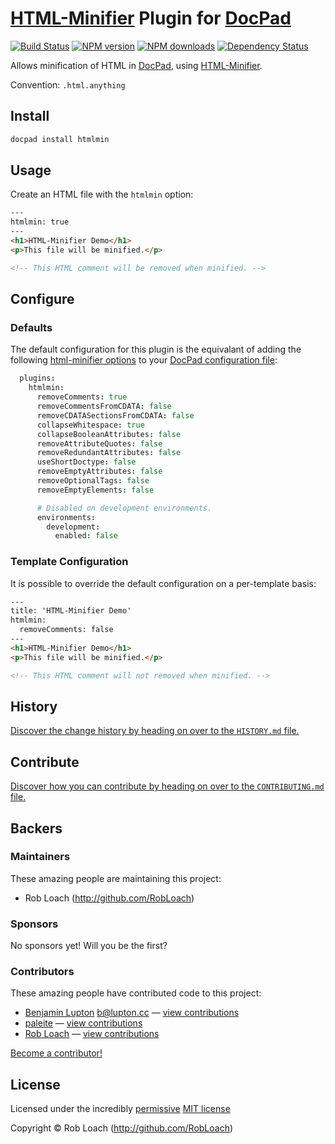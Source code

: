 # [HTML-Minifier](http://github.com/kangax/html-minifier) Plugin for [DocPad](http://docpad.org)

<!-- BADGES/ -->

[![Build Status](https://img.shields.io/travis/RobLoach/docpad-plugin-htmlmin/master.svg)](http://travis-ci.org/RobLoach/docpad-plugin-htmlmin "Check this project's build status on TravisCI")
[![NPM version](https://img.shields.io/npm/v/docpad-plugin-htmlmin.svg)](https://npmjs.org/package/docpad-plugin-htmlmin "View this project on NPM")
[![NPM downloads](https://img.shields.io/npm/dm/docpad-plugin-htmlmin.svg)](https://npmjs.org/package/docpad-plugin-htmlmin "View this project on NPM")
[![Dependency Status](https://img.shields.io/david/true.svg)](https://david-dm.org/true)<br/>


<!-- /BADGES -->


Allows minification of HTML in [DocPad](https://docpad.org), using
[HTML-Minifier](http://github.com/kangax/html-minifier).

Convention:  `.html.anything`


<!-- INSTALL/ -->

## Install

``` bash
docpad install htmlmin
```

<!-- /INSTALL -->


## Usage

Create an HTML file with the `htmlmin` option:

``` html
---
htmlmin: true
---
<h1>HTML-Minifier Demo</h1>
<p>This file will be minified.</p>

<!-- This HTML comment will be removed when minified. -->
```


## Configure

### Defaults

The default configuration for this plugin is the equivalant of adding the following [html-minifier options](http://perfectionkills.com/experimenting-with-html-minifier/#options) to your [DocPad configuration file](http://docpad.org/docs/config):

``` coffee
  plugins:
    htmlmin:
      removeComments: true
      removeCommentsFromCDATA: false
      removeCDATASectionsFromCDATA: false
      collapseWhitespace: true
      collapseBooleanAttributes: false
      removeAttributeQuotes: false
      removeRedundantAttributes: false
      useShortDoctype: false
      removeEmptyAttributes: false
      removeOptionalTags: false
      removeEmptyElements: false

      # Disabled on development environments.
      environments:
        development:
          enabled: false
```

### Template Configuration

It is possible to override the default configuration on a per-template basis:

``` html
---
title: 'HTML-Minifier Demo'
htmlmin:
  removeComments: false
---
<h1>HTML-Minifier Demo</h1>
<p>This file will be minified.</p>

<!-- This HTML comment will not removed when minified. -->
```


<!-- HISTORY/ -->

## History
[Discover the change history by heading on over to the `HISTORY.md` file.](https://github.com/RobLoach/docpad-plugin-htmlmin/blob/master/HISTORY.md#files)

<!-- /HISTORY -->


<!-- CONTRIBUTE/ -->

## Contribute

[Discover how you can contribute by heading on over to the `CONTRIBUTING.md` file.](https://github.com/RobLoach/docpad-plugin-htmlmin/blob/master/CONTRIBUTING.md#files)

<!-- /CONTRIBUTE -->


<!-- BACKERS/ -->

## Backers

### Maintainers

These amazing people are maintaining this project:

- Rob Loach (http://github.com/RobLoach)

### Sponsors

No sponsors yet! Will you be the first?



### Contributors

These amazing people have contributed code to this project:

- [Benjamin Lupton](https://github.com/balupton) <b@lupton.cc> — [view contributions](https://github.com/RobLoach/docpad-plugin-htmlmin/commits?author=balupton)
- [paleite](https://github.com/paleite) — [view contributions](https://github.com/RobLoach/docpad-plugin-htmlmin/commits?author=paleite)
- [Rob Loach](http://github.com/RobLoach) — [view contributions](https://github.com/RobLoach/docpad-plugin-htmlmin/commits?author=RobLoach)

[Become a contributor!](https://github.com/RobLoach/docpad-plugin-htmlmin/blob/master/CONTRIBUTING.md#files)

<!-- /BACKERS -->


<!-- LICENSE/ -->

## License

Licensed under the incredibly [permissive](http://en.wikipedia.org/wiki/Permissive_free_software_licence) [MIT license](http://creativecommons.org/licenses/MIT/)

Copyright &copy; Rob Loach (http://github.com/RobLoach)

<!-- /LICENSE -->


